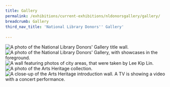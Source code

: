 ```yaml
---
title: Gallery
permalink: /exhibitions/current-exhibitions/nldonorsgallery/gallery/
breadcrumb: Gallery
third_nav_title: 'National Library Donors'' Gallery'

---
```


<img srcset="/images/event-images/donors/donors-gallery_gallery_1_400w.jpg 400w, /images/event-images/donors/donors-gallery_gallery_1_1000w.jpg 1000w" sizes="(max-width: 500px) 40vw, 100vw" height="665" width="1000" src="/images/event-images/donors/donors-gallery_gallery_1_400w.jpg" alt="A photo of the National Library Donors' Gallery title wall.">

<img srcset="/images/event-images/donors/donors-gallery_gallery_2_400w.jpg 400w, /images/event-images/donors/donors-gallery_gallery_2_1000w.jpg 1000w" sizes="(max-width: 500px) 40vw, 100vw" height="665" width="1000" src="/images/event-images/donors/donors-gallery_gallery_2_400w.jpg" alt="A photo of the National Library Donors' Gallery, with showcases in the foreground.">

<img srcset="/images/event-images/donors/donors-gallery_gallery_3_400w.jpg 400w, /images/event-images/donors/donors-gallery_gallery_3_1000w.jpg 1000w" sizes="(max-width: 500px) 40vw, 100vw" height="665" width="1000" src="/images/event-images/donors/donors-gallery_gallery_3_400w.jpg" alt="A wall featuring photos of city areas, that were taken by Lee Kip Lin.">

<img srcset="/images/event-images/donors/donors-gallery_gallery_4_400w.jpg 400w, /images/event-images/donors/donors-gallery_gallery_4_1000w.jpg 1000w" sizes="(max-width: 500px) 40vw, 100vw" height="665" width="1000" src="/images/event-images/donors/donors-gallery_gallery_4_400w.jpg" alt="A photo of the Arts Heritage collection.">

<img srcset="/images/event-images/donors/donors-gallery_gallery_5_400w.jpg 400w, /images/event-images/donors/donors-gallery_gallery_5_1000w.jpg 1000w" sizes="(max-width: 500px) 40vw, 100vw" height="663" width="1000" src="/images/event-images/donors/donors-gallery_gallery_5_400w.jpg" alt="A close-up of the Arts Heritage introduction wall. A TV is showing a video with a concert performance.">